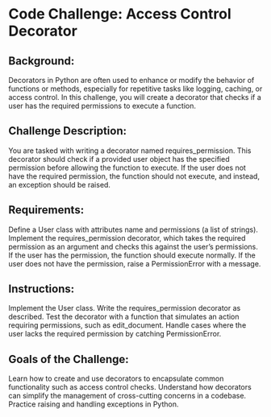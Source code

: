# Code Challenge: Access Control Decorator

## Background:
Decorators in Python are often used to enhance or modify the behavior of functions or methods, especially for repetitive tasks like logging, caching, or access control. In this challenge, you will create a decorator that checks if a user has the required permissions to execute a function.

## Challenge Description:
You are tasked with writing a decorator named requires_permission. This decorator should check if a provided user object has the specified permission before allowing the function to execute. If the user does not have the required permission, the function should not execute, and instead, an exception should be raised.

## Requirements:
Define a User class with attributes name and permissions (a list of strings).
Implement the requires_permission decorator, which takes the required permission as an argument and checks this against the user’s permissions.
If the user has the permission, the function should execute normally.
If the user does not have the permission, raise a PermissionError with a message.

## Instructions:
Implement the User class.
Write the requires_permission decorator as described.
Test the decorator with a function that simulates an action requiring permissions, such as edit_document.
Handle cases where the user lacks the required permission by catching PermissionError.

## Goals of the Challenge:
Learn how to create and use decorators to encapsulate common functionality such as access control checks.
Understand how decorators can simplify the management of cross-cutting concerns in a codebase.
Practice raising and handling exceptions in Python.